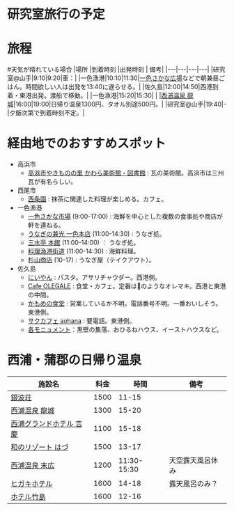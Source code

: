 # 研究室旅行の予定

# 旅程
#天気が晴れている場合
|場所  |到着時刻  |出発時刻  | 備考|
|---|---|---|---|
|研究室@山手|9:10|9:20|車：|
|一色漁港|10:10|11:30|[一色さかな広場](https://www.sakanahiroba.com/tenpo.html)などで朝兼昼ごはん。時間欲しい人は出発を13:40に遅らせる。|
|佐久島|12:00|14:50|西港到着・東港出発。渡船で移動。|
|一色漁港|15:20|15:30| |
|[西浦温泉 龍城](https://www.tatsuki-aoi.com/spa/)|16:00|19:00|日帰り温泉1300円、タオル別途500円。|
|研究室@山手|19:40|-|夕飯次第で到着時刻不定。|

# 経由地でのおすすめスポット
- 高浜市
  - [高浜市やきものの里 かわら美術館・図書館](https://www.takahama-kawara-museum.com/) : 瓦の美術館。高浜市は三州瓦が有名らしい。
- 西尾市
  - [西条園](https://saijoen.jp/) : 抹茶に関連した料理が楽しめる。カフェ。
- 一色漁港
  - [一色さかな市場](https://www.sakanahiroba.com/tenpo.html) (9:00-17:00) : 海鮮を中心とした複数の食事処や商店が軒を連ねる。
  - [うなぎの兼光 一色本店](https://unaginokanemitsu.jp/) (11:00-14:30) : うなぎ処。
  - [三水亭 本館](http://www.mikawasuisankakou.jp/sansuitei/) (11:00-14:00) ： うなぎ処。
  - [料理漁港街道](https://tabelog.com/aichi/A2305/A230504/23043990/) (11:00-14:30) : 海鮮料理。
  - [杉山商店](https://www.sugiyama-unagi.co.jp/) (10-17) : うなぎ屋（テイクアウト）。
- 佐久島
  - [にいやん](https://sakushima.com/omise_oyado/oceankitchen-%E3%81%AB%E3%81%83%E3%82%84%E3%82%93/) : パスタ。アサリチャウダー。西港側。
  - [Cafe OLEGALE](https://www.instagram.com/3940cafe.olegale/) : 食堂・カフェ。定番は🍙のようなオレマキ。西港と東港の中間。
  - [かもめの食堂](https://sakushima.com/omise_oyado/kamomenoshokudo/) : 営業しているか不明。電話番号不明。一番おいしそう。東港側。
  - [サクカフェ aohana](https://ohana.work/shimanoeki/) : 要電話。東港側。
  - [各モニュメント](https://sakushima.com/guide-top/art-top/)：黒壁の集落、おひるねハウス、イーストハウスなど。


# 西浦・蒲郡の日帰り温泉
|施設名  |料金  |時間  | 備考|
|---|---|---|---|
|[銀波荘](https://gimpa.co.jp/onsen/)  |1500  |11-15  | |
|[西浦温泉 龍城](https://www.tatsuki-aoi.com/spa/)  |1300  |15-20  | |
|[西浦グランドホテル 吉慶](https://www.kikkei.jp/faq?category=305)|1100|15-18| |
|[和のリゾート はづ](http://www.hazu.co.jp/wahazu/hotspa/)|1500 |13-17| |
|[西浦温泉 末広](https://www.hotelsuehiro.co.jp/news/)|1200|11:30-15:30|天空露天風呂休み|
|[ヒガキホテル](https://miya-higaki.jp/rsp/hotspring.html)|1600|14-18|露天風呂のみ？|
|[ホテル竹島](https://hotel-takeshima.co.jp/)|1600|12-16||

